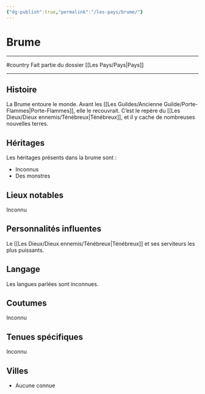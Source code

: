 ```yaml
---
{"dg-publish":true,"permalink":"/les-pays/brume/"}
---
```


# Brume
---
#country 
Fait partie du dossier [[Les Pays/Pays\|Pays]]

-------
## Histoire
La Brume entoure le monde. Avant les [[Les Guildes/Ancienne Guilde/Porte-Flammes\|Porte-Flammes]], elle le recouvrait.
C’est le repère du [[Les Dieux/Dieux ennemis/Ténébreux\|Ténébreux]], et il y cache de nombreuses nouvelles terres.
## Héritages
Les héritages présents dans la brume sont :
- Inconnus
- Des monstres
## Lieux notables
Inconnu
## Personnalités influentes
Le [[Les Dieux/Dieux ennemis/Ténébreux\|Ténébreux]] et ses serviteurs les plus puissants.
## Langage
Les langues parlées sont inconnues.
## Coutumes
Inconnu
## Tenues spécifiques
Inconnu
## Villes
- Aucune connue